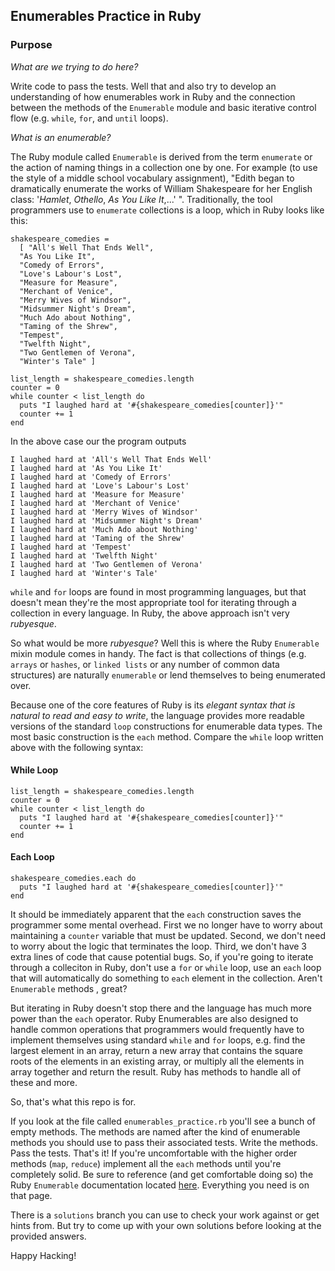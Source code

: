 ## Enumerables Practice in Ruby

### Purpose

*What are we trying to do here?* 

Write code to pass the tests. Well that and also try to develop an understanding of how enumerables work in Ruby and the connection between the methods of the `Enumerable` module and basic iterative control flow (e.g. `while`, `for`, and `until` loops).

*What is an enumerable?* 

The Ruby module called `Enumerable` is derived from the term `enumerate` or the action of naming things in a collection one by one. For example (to use the style of a middle school vocabulary assignment), "Edith began to dramatically enumerate the works of William Shakespeare for her English class: '*Hamlet*, *Othello*, *As You Like It*,...' ". Traditionally, the tool programmers use to `enumerate` collections is a loop, which in Ruby looks like this:
```
shakespeare_comedies =
  [ "All's Well That Ends Well",
  "As You Like It",
  "Comedy of Errors",
  "Love's Labour's Lost",
  "Measure for Measure",
  "Merchant of Venice",
  "Merry Wives of Windsor",
  "Midsummer Night's Dream",
  "Much Ado about Nothing",
  "Taming of the Shrew",
  "Tempest",
  "Twelfth Night",
  "Two Gentlemen of Verona",
  "Winter's Tale" ]

list_length = shakespeare_comedies.length
counter = 0
while counter < list_length do
  puts "I laughed hard at '#{shakespeare_comedies[counter]}'"
  counter += 1
end
```
In the above case our the program outputs 
```
I laughed hard at 'All's Well That Ends Well'
I laughed hard at 'As You Like It'
I laughed hard at 'Comedy of Errors'
I laughed hard at 'Love's Labour's Lost'
I laughed hard at 'Measure for Measure'
I laughed hard at 'Merchant of Venice'
I laughed hard at 'Merry Wives of Windsor'
I laughed hard at 'Midsummer Night's Dream'
I laughed hard at 'Much Ado about Nothing'
I laughed hard at 'Taming of the Shrew'
I laughed hard at 'Tempest'
I laughed hard at 'Twelfth Night'
I laughed hard at 'Two Gentlemen of Verona'
I laughed hard at 'Winter's Tale'
```
`while` and `for` loops are found in most programming languages, but that doesn't mean they're the most appropriate tool for iterating through a collection in every language. In Ruby, the above approach isn't very *rubyesque*. 

So what would be more *rubyesque*? Well this is where the Ruby `Enumerable` mixin module comes in handy. The fact is that collections of things (e.g. `arrays` or `hashes`, or `linked lists` or any number of common data structures) are naturally `enumerable` or lend themselves to being enumerated over. 

Because one of the core features of Ruby is its *elegant syntax that is natural to read and easy to write*, the language provides more readable versions of the standard `loop` constructions for enumerable data types. The most basic construction is the `each` method. Compare the `while` loop written above with the following syntax:

#### While Loop
```
list_length = shakespeare_comedies.length
counter = 0
while counter < list_length do
  puts "I laughed hard at '#{shakespeare_comedies[counter]}'"
  counter += 1
end
```
#### Each Loop
```
shakespeare_comedies.each do
  puts "I laughed hard at '#{shakespeare_comedies[counter]}'"
end
```
It should be immediately apparent that the `each` construction saves the programmer some mental overhead. First we no longer have to worry about maintaining a `counter` variable that must be updated. Second, we don't need to worry about the logic that terminates the loop. Third, we don't have 3 extra lines of code that cause potential bugs. So, if you're going to iterate through a colleciton in Ruby, don't use a `for` or `while` loop, use an `each` loop that will automatically do something to `each` element in the collection. Aren't `Enumerable` methods , great?

But iterating in Ruby doesn't stop there and the language has much more power than the `each` operator. Ruby Enumerables are also designed to handle common operations that programmers would frequently have to implement themselves using standard `while` and `for` loops, e.g. find the largest element in an array, return a new array that contains the square roots of the elements in an existing array, or multiply all the elements in array together and return the result. Ruby has methods to handle all of these and more.

So, that's what this repo is for. 

If you look at the file called `enumerables_practice.rb` you'll see a bunch of empty methods. The methods are named after the kind of enumerable methods you should use to pass their associated tests. Write the methods. Pass the tests. That's it! If you're uncomfortable with the higher order methods (`map`, `reduce`) implement all the `each` methods until you're completely solid. Be sure to reference (and get comfortable doing so) the Ruby `Enumerable` documentation located [here](https://ruby-doc.org/core-2.4.2/Enumerable.html). Everything you need is on that page.

There is a `solutions` branch you can use to check your work against or get hints from. But try to come up with your own solutions before looking at the provided answers.

Happy Hacking!
